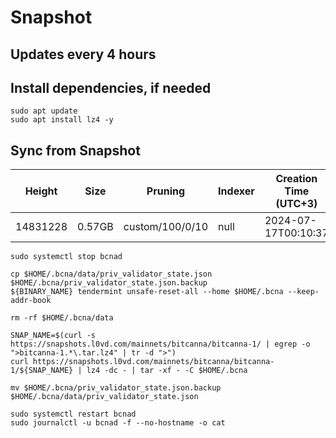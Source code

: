 # Snapshot

## Updates every 4 hours

## Install dependencies, if needed
```
sudo apt update
sudo apt install lz4 -y
```

## Sync from Snapshot
| Height  | Size | Pruning | Indexer | Creation Time (UTC+3) |
| --------- | --------- | --------- | --------- | --------- |
| 14831228  | 0.57GB  | custom/100/0/10 | null | 2024-07-17T00:10:37 |

```
sudo systemctl stop bcnad

cp $HOME/.bcna/data/priv_validator_state.json $HOME/.bcna/priv_validator_state.json.backup
${BINARY_NAME} tendermint unsafe-reset-all --home $HOME/.bcna --keep-addr-book

rm -rf $HOME/.bcna/data 

SNAP_NAME=$(curl -s https://snapshots.l0vd.com/mainnets/bitcanna/bitcanna-1/ | egrep -o ">bitcanna-1.*\.tar.lz4" | tr -d ">")
curl https://snapshots.l0vd.com/mainnets/bitcanna/bitcanna-1/${SNAP_NAME} | lz4 -dc - | tar -xf - -C $HOME/.bcna

mv $HOME/.bcna/priv_validator_state.json.backup $HOME/.bcna/data/priv_validator_state.json

sudo systemctl restart bcnad
sudo journalctl -u bcnad -f --no-hostname -o cat
```
